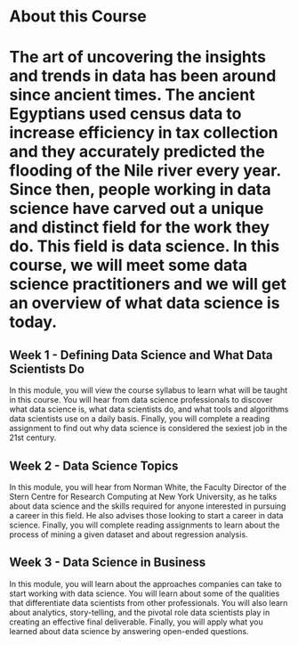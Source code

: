 <h1> About this Course <h1> 
<p> The art of uncovering the insights and trends in data has been around since ancient times. 
The ancient Egyptians used census data to increase efficiency in tax collection and they accurately predicted 
  the flooding of the Nile river every year. Since then, people working in data science have carved out a unique
  and distinct field for the work they do. This field is data science. In this course, we will meet some data science
  practitioners and we will get an overview of what data science is today.</p>
  
  <h2> Week 1 - Defining Data Science and What Data Scientists Do </h2>
  <p> In this module, you will view the course syllabus to learn what will be taught in this course. You will hear from data science professionals to discover what data science is, what data scientists do, and what tools and algorithms data scientists use on a daily basis. Finally, you will complete a reading assignment to find out why data science is considered the sexiest job in the 21st century.</p>
  
  <h2> Week 2 - Data Science Topics </h2>
  <p> In this module, you will hear from Norman White, the Faculty Director of the Stern Centre for Research Computing at New York University, as he talks about data science and the skills required for anyone interested in pursuing a career in this field. He also advises those looking to start a career in data science. Finally, you will complete reading assignments to learn about the process of mining a given dataset and about regression analysis. </p>
  
  <h2> Week 3 - Data Science in Business </h2>
  <p> In this module, you will learn about the approaches companies can take to start working with data science. You will learn about some of the qualities that differentiate data scientists from other professionals. You will also learn about analytics, story-telling, and the pivotal role data scientists play in creating an effective final deliverable. Finally, you will apply what you learned about data science by answering open-ended questions.</p>
